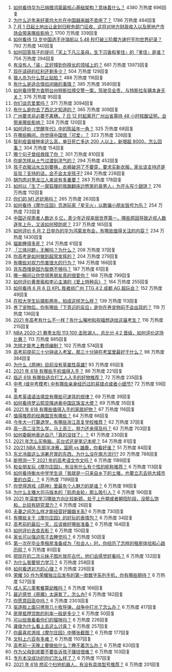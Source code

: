 1. [如何看待华为已捐赠鸿蒙最核心基础架构？意味着什么？](https://www.zhihu.com/question/462892378) 4380 万热度 696回复
1. [为什么近年来好莱坞大片在中国越来越不卖座了？](https://www.zhihu.com/question/268982964) 1786 万热度 484回复
1. [7 月 1 日起土地出让金划归税务部门征收，这将对地方财政收入以及房地产市场会带来哪些影响？](https://www.zhihu.com/question/463323805) 1700 万热度 339回复
1. [如何看待 13 岁中国选手许瑞航以 5.48 秒打破三阶魔方速拧平均世界纪录？](https://www.zhihu.com/question/463234557) 792 万热度 140回复
1. [如何回答孩子的提问「天上下凡三圣母，生下沉香和爹住」的「爹住」是谁？](https://www.zhihu.com/question/462277776) 756 万热度 294回复
1. [有没有人「装」正好撞到你擅长的领域上的？](https://www.zhihu.com/question/338688699) 661 万热度 13973回复
1. [现在读研的红利还剩多少？](https://www.zhihu.com/question/456374240) 504 万热度 129回复
1. [狼人杀为什么禁止贴脸？](https://www.zhihu.com/question/462970840) 488 万热度 116回复
1. [有什么是适合情侣间做的事情？](https://www.zhihu.com/question/23415480) 385 万热度 3580回复
1. [如何看待警方查明台州特斯拉撞交警一案，驾驶员全责，与特斯拉车辆本身无关？](https://www.zhihu.com/question/463484326) 376 万热度 95回复
1. [你们谈恋爱累吗？](https://www.zhihu.com/question/399471584) 371 万热度 3094回复
1. [有什么是你去了西北才知道的？](https://www.zhihu.com/question/403884771) 365 万热度 309回复
1. [广州要求非必要不离穗，7 日 12 时起离开广州出省需持 48 小时核酸证明，会带来哪些影响？](https://www.zhihu.com/question/463430613) 328 万热度 120回复
1. [如何评价《觉醒年代》中的陈延年一角？](https://www.zhihu.com/question/447307733) 325 万热度 68回复
1. [在哪些瞬间，你觉得中国很「可爱」？](https://www.zhihu.com/question/455857255) 323 万热度 326回复
1. [智利疫苗接种率这么高，单日死亡多达 200 人以上，新增超 8000，怎么回事？](https://www.zhihu.com/question/463115629) 304 万热度 154回复
1. [哪个句子曾经救赎了你 ？](https://www.zhihu.com/question/453706577) 301 万热度 810回复
1. [你是怎样从土气过渡到洋气的？](https://www.zhihu.com/question/267705489) 294 万热度 452回复
1. [孩子衣服沾水立刻要换，衣裤破洞了不要穿，要求买新衣服，家长该支持还是反驳？支持的话，会不会太宠孩子?](https://www.zhihu.com/question/459542600) 284 万热度 228回复
1. [锅包肉对黑龙江人来说有多重要？](https://www.zhihu.com/question/462784342) 283 万热度 178回复
1. [如何以「生了一窝狐狸的我踹翻床边憋笑的臭男人」为开头写个甜饼？](https://www.zhihu.com/question/443320738) 276 万热度 112回复
1. [你们的 M1 还好用吗？](https://www.zhihu.com/question/447835410) 265 万热度 263回复
1. [如何看待《摩尔庄园》页游玩家「星无火」以欺骗小朋友毁号为乐？](https://www.zhihu.com/question/462737028) 254 万热度 722回复
1. [中国近视患者人数达 6 亿，青少年近视率居世界第一，哪些原因导致近视人数逐年上升，又该如何预防呢？](https://www.zhihu.com/question/463403309) 237 万热度 165回复
1. [如何评价 6 月 2 日举办的华为鸿蒙发布会，有哪些值得关注的内容？](https://www.zhihu.com/question/462794002) 234 万热度 1430回复
1. [猫能睡得多死？](https://www.zhihu.com/question/462536806) 214 万热度 61回复
1. [「三体问题」无解吗？为什么？](https://www.zhihu.com/question/30311577) 208 万热度 37回复
1. [你高考是如何做到超常发挥的？](https://www.zhihu.com/question/278979830) 204 万热度 279回复
1. [有哪些对视力伤害很大的行为？](https://www.zhihu.com/question/384087324) 194 万热度 166回复
1. [背东西慢是因为智商不够吗？](https://www.zhihu.com/question/438891976) 187 万热度 61回复
1. [哪一瞬间让你觉得男朋友真的很爱你？](https://www.zhihu.com/question/356450688) 168 万热度 799回复
1. [如何评价黄景瑜和李沁主演的《爱上特种兵》？](https://www.zhihu.com/question/462601125) 164 万热度 255回复
1. [如何看待 6 月 6 日 KPL 胜者组广州 TTG 4:2 成都 AG 超玩会？](https://www.zhihu.com/question/463525882) 152 万热度 49回复
1. [在校大学生玩摄影两年，拍成这样怎么样？](https://www.zhihu.com/question/459627997) 139 万热度 113回复
1. [养了宠物后，你有哪些「下意识的反应」是你在养宠物前不会出现的？](https://www.zhihu.com/question/461963889) 119 万热度 136回复
1. [2021 年高考有什么不一样？有什么嘱咐和祝福想送给这届考生？](https://www.zhihu.com/question/463469682) 116 万热度 215回复
1. [NBA 2020-21 赛季太阳 113:100 击败湖人，总比分 4:2 晋级，如何评价这场比赛？](https://www.zhihu.com/question/463061695) 113 万热度 885回复
1. [怎样才能考上教师编制？](https://www.zhihu.com/question/23612599) 102 万热度 574回复
1. [高考前提前三十分钟进入考室，那三十分钟在考室里最好干什么？](https://www.zhihu.com/question/438598661) 98 万热度 384回复
1. [为什么《原神》目前没有草属性英雄?](https://www.zhihu.com/question/425978919) 93 万热度 65回复
1. [2021 年 618 有哪些手机值得入手？](https://www.zhihu.com/question/457255298) 86 万热度 221回复
1. [临近 618 有哪些适合打工人入手的好物推荐？](https://www.zhihu.com/question/462987243) 72 万热度 235回复
1. [中考 (或中考模考) 中有哪些亲身经历过的易错点或者小细节?](https://www.zhihu.com/question/405609296) 72 万热度 59回复
1. [高考英语语法填空有哪些可速背的规律？](https://www.zhihu.com/question/20972652) 69 万热度 39回复
1. [如何看待罗云熙空降迪奥中国区珠宝大使？](https://www.zhihu.com/question/463424674) 69 万热度 35回复
1. [2021 年 618 有哪些值得入手的家居好物？](https://www.zhihu.com/question/460447642) 67 万热度 116回复
1. [值得推荐的经典国货有哪些？](https://www.zhihu.com/question/37389860) 64 万热度 66回复
1. [今年大一打算退学，有哪些浙江高复学校推荐？](https://www.zhihu.com/question/58522765) 62 万热度 37回复
1. [高一高二没怎么学，马上高三，努力还来得及吗？](https://www.zhihu.com/question/461313503) 62 万热度 703回复
1. [如何委婉地表达自己「真的没钱了」？](https://www.zhihu.com/question/462984155) 61 万热度 230回复
1. [2021 年怎么买电脑，买台式还是笔记本呢？](https://www.zhihu.com/question/459716674) 54 万热度 81回复
1. [20/21 NBA 东部半决赛，篮网 vs 雄鹿，你看好谁？](https://www.zhihu.com/question/462705265) 51 万热度 84回复
1. [东北冷面这么消暑开胃的东西，为什么没在南方流行?](https://www.zhihu.com/question/462700732) 20 万热度 788回复
1. [能预测一下 2021 年的高考语文作文吗？](https://www.zhihu.com/question/451864903) 6 万热度 1189回复
1. [和女朋友玩《摩尔庄园》，有没有什么有个性的昵称推荐？](https://www.zhihu.com/question/462814720) 6 万热度 113回复
1. [如何看待衡水中学学生说「我就是一只来自乡下的土猪，也要立志去拱大城市里的白菜」？](https://www.zhihu.com/question/462345321) 6 万热度 7199回复
1. [你觉得游戏《原神》里最有个人魅力的是谁？](https://www.zhihu.com/question/462388527) 6 万热度 99回复
1. [为什么主播大司马版本的「肌肉金轮」那么吸引人？](https://www.zhihu.com/question/461688762) 6 万热度 190回复
1. [2021 年深度学习哪些方向比较新颖，处于上升期或者朝阳阶段，没那么饱和，比较有研究潜力？](https://www.zhihu.com/question/460500204) 6 万热度 26回复
1. [夫妻之间怎么样才能经营好婚姻关系?](https://www.zhihu.com/question/349031552) 6 万热度 730回复
1. [有哪些关于《摩尔庄园》的好玩的表情包？](https://www.zhihu.com/question/462564869) 6 万热度 34回复
1. [高考前的最后一天，应该做好哪些准备？](https://www.zhihu.com/question/463408596) 6 万热度 164回复
1. [如何评价吉良吉影？](https://www.zhihu.com/question/23771796) 6 万热度 150回复
1. [家长可以强迫孩子去睡觉吗？](https://www.zhihu.com/question/463206973) 6 万热度 50回复
1. [第一次在毕业季租房准备成为「社会人」时，你经历了怎样的租房体验和心路历程？](https://www.zhihu.com/question/461693068) 6 万热度 80回复
1. [把现在的二次元妹子图片放在古代，他们会感觉好看吗？](https://www.zhihu.com/question/462903907) 6 万热度 132回复
1. [为什么我要努力学习？](https://www.zhihu.com/question/462192669) 6 万热度 258回复
1. [如何看透对方的心理？](https://www.zhihu.com/question/455593731) 6 万热度 226回复
1. [荣耀 50 作为荣耀独立后发布的第一款数字系列手机，你有哪些期待？](https://www.zhihu.com/question/461194616) 6 万热度 527回复
1. [成人买儿童套餐算幼稚吗？](https://www.zhihu.com/question/462819336) 6 万热度 166回复
1. [最近感觉《原魔》太逼氪了，怎么办?](https://www.zhihu.com/question/463036805) 6 万热度 182回复
1. [你愿意回高中吗？](https://www.zhihu.com/question/453231661) 6 万热度 2303回复
1. [驱逐舰上面只携带几十枚导弹，战争中打光了怎么办？](https://www.zhihu.com/question/39027069) 6 万热度 417回复
1. [房屋抵押贷款的利率一般是多少？](https://www.zhihu.com/question/387069469) 6 万热度 50回复
1. [可以给我看看你们的猫咪吗？](https://www.zhihu.com/question/462824843) 6 万热度 226回复
1. [龚俊为什么看上去这么讨喜？](https://www.zhihu.com/question/456646250) 6 万热度 257回复
1. [你最喜欢游戏《摩尔庄园》中哪张截图？](https://www.zhihu.com/question/462564850) 6 万热度 177回复
1. [文科上六百有多难？](https://www.zhihu.com/question/350905229) 6 万热度 1107回复
1. [高考前一天晚上要做些什么？睡不着怎么办？](https://www.zhihu.com/question/458722775) 6 万热度 620回复
1. [作为父母到底要不要告诉孩子赚钱很难？](https://www.zhihu.com/question/461239979) 6 万热度 103回复
1. [专升本没成功的你们怎么样了？](https://www.zhihu.com/question/460210637) 6 万热度 117回复
1. [2021 年 618 想买个扫地机器人，有没有具体型号推荐？](https://www.zhihu.com/question/397698378) 6 万热度 201回复